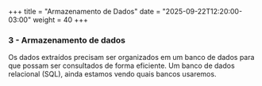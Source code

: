 +++
title = "Armazenamento de Dados"
date = "2025-09-22T12:20:00-03:00"
weight = 40 
+++
### 3 - Armazenamento de dados

Os dados extraídos precisam ser organizados em um banco de dados para que possam ser consultados de forma eficiente. Um banco de dados relacional (SQL), ainda estamos vendo quais bancos usaremos.
